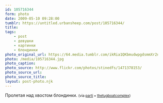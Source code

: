 ```yaml
---
id: 105716344
form: photo
date: 2009-05-10 09:28:00
tumblr: https://untitled.urbansheep.com/post/105716344/
title:
tags:
    - post
    - девушки
    - картинки
    - блондинки
photo_original_url: https://64.media.tumblr.com/ikRia1QKbmudwpgdsmmXr2n4o1_500.jpg
photo: /media/105716344.jpg
photo_caption: 
photo_source: http://www.flickr.com/photos/stinedfs/1471378153/
photo_source_url:
photo_source_title:
layout: post-photo.njk
---
```


<p>Пролетая над хвостом блондинки. <small>(via <a href="http://parti.tumblr.com/post/101447526">parti</a> • <a href="http://thetugboatcomplex.xanga.com/700148892/you-were-the-best-i-ever-had/">thetugboatcomplex</a>)</small></p>

